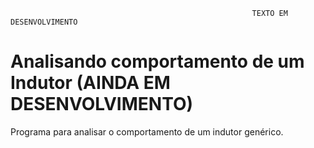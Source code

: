                                                           TEXTO EM DESENVOLVIMENTO

# Analisando comportamento de um Indutor (AINDA EM DESENVOLVIMENTO)

Programa para analisar o comportamento de um indutor genérico.
